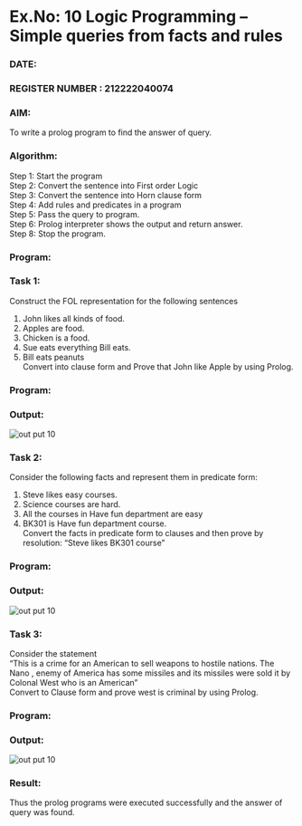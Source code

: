 # Ex.No: 10  Logic Programming –  Simple queries from facts and rules
### DATE:                                                                            
### REGISTER NUMBER : 212222040074
### AIM: 
To write a prolog program to find the answer of query. 
###  Algorithm:
 Step 1: Start the program <br> 
 Step 2: Convert the sentence into First order Logic  <br> 
 Step 3:  Convert the sentence into Horn clause form  <br> 
 Step 4: Add rules and predicates in a program   <br> 
 Step 5:  Pass the query to program. <br> 
 Step 6: Prolog interpreter shows the output and return answer. <br> 
 Step 8:  Stop the program.
### Program:
### Task 1:
Construct the FOL representation for the following sentences <br> 
1.	John likes all kinds of food.  <br> 
2.	Apples are food.  <br> 
3.	Chicken is a food.  <br> 
4.	Sue eats everything Bill eats. <br> 
5.	 Bill eats peanuts  <br> 
   Convert into clause form and Prove that John like Apple by using Prolog. <br> 
### Program:


### Output:
![out put 10](https://github.com/kaushik2022/AI_Lab_2023-24/assets/129837020/3d8a80c8-f8d7-4fac-bffa-19e6985d29f4)



### Task 2:
Consider the following facts and represent them in predicate form: <br>              
1.	Steve likes easy courses. <br> 
2.	Science courses are hard. <br> 
3. All the courses in Have fun department are easy <br> 
4. BK301 is Have fun department course.<br> 
Convert the facts in predicate form to clauses and then prove by resolution: “Steve likes BK301 course”<br> 

### Program:


### Output:
![out put 10](https://github.com/kaushik2022/AI_Lab_2023-24/assets/129837020/d14efd23-5eb2-42de-868c-89cc9b055c0c)



### Task 3:
Consider the statement <br> 
“This is a crime for an American to sell weapons to hostile nations. The Nano , enemy of America has some missiles and its missiles were sold it by Colonal West who is an American” <br> 
Convert to Clause form and prove west is criminal by using Prolog.<br> 
### Program:


### Output:
![out put 10](https://github.com/kaushik2022/AI_Lab_2023-24/assets/129837020/d0fc082d-4207-47e3-96b5-39b2cd9c799d)


### Result:
Thus the prolog programs were executed successfully and the answer of query was found.
